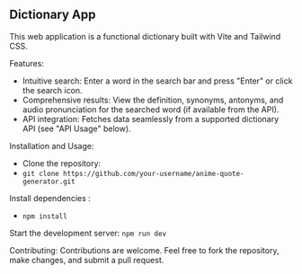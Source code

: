 ## Dictionary App

This web application is a functional dictionary built with Vite and Tailwind CSS.

Features:

  * Intuitive search: Enter a word in the search bar and press "Enter" or click the search icon.
  * Comprehensive results: View the definition, synonyms, antonyms, and audio pronunciation for the searched word (if available from the API).
  * API integration: Fetches data seamlessly from a supported dictionary API (see "API Usage" below).

Installation and Usage:
 -  Clone the repository:
 - `git clone https://github.com/your-username/anime-quote-generator.git`

Install dependencies :
 - `npm install`
   
Start the development server:
`npm run dev`



Contributing:
Contributions are welcome. Feel free to fork the repository, make changes, and submit a pull request.
